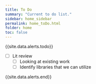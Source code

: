 ```yaml
---
title: To Do 
summary: "Current to do list."
sidebar: home_sidebar
permalink: home_toDo.html
folder: home
toc: false
---
```


{{site.data.alerts.todo}}

- [ ] Lit review
	- [ ] Looking at existing work 
	- [ ] Identify libraries that we can utilize

{{site.data.alerts.end}}